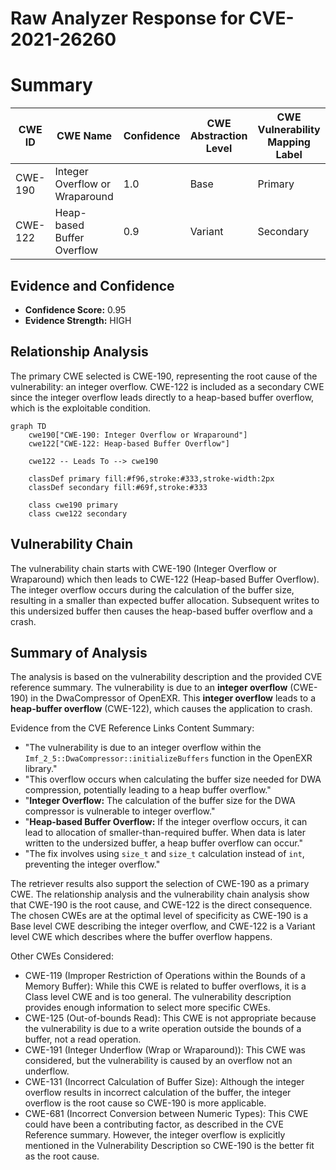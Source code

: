 # Raw Analyzer Response for CVE-2021-26260

# Summary
| CWE ID | CWE Name | Confidence | CWE Abstraction Level | CWE Vulnerability Mapping Label | CWE-Vulnerability Mapping Notes |
|---|---|---|---|---|---|
| CWE-190 | Integer Overflow or Wraparound | 1.0 | Base | Primary | Allowed |
| CWE-122 | Heap-based Buffer Overflow | 0.9 | Variant | Secondary | Allowed |

## Evidence and Confidence

*   **Confidence Score:** 0.95
*   **Evidence Strength:** HIGH

## Relationship Analysis
The primary CWE selected is CWE-190, representing the root cause of the vulnerability: an integer overflow. CWE-122 is included as a secondary CWE since the integer overflow leads directly to a heap-based buffer overflow, which is the exploitable condition.

```mermaid
graph TD
    cwe190["CWE-190: Integer Overflow or Wraparound"]
    cwe122["CWE-122: Heap-based Buffer Overflow"]

    cwe122 -- Leads To --> cwe190
    
    classDef primary fill:#f96,stroke:#333,stroke-width:2px
    classDef secondary fill:#69f,stroke:#333
    
    class cwe190 primary
    class cwe122 secondary
```

## Vulnerability Chain
The vulnerability chain starts with CWE-190 (Integer Overflow or Wraparound) which then leads to CWE-122 (Heap-based Buffer Overflow). The integer overflow occurs during the calculation of the buffer size, resulting in a smaller than expected buffer allocation. Subsequent writes to this undersized buffer then causes the heap-based buffer overflow and a crash.

## Summary of Analysis
The analysis is based on the vulnerability description and the provided CVE reference summary. The vulnerability is due to an **integer overflow** (CWE-190) in the DwaCompressor of OpenEXR. This **integer overflow** leads to a **heap-buffer overflow** (CWE-122), which causes the application to crash.

Evidence from the CVE Reference Links Content Summary:
*   "The vulnerability is due to an integer overflow within the `Imf_2_5::DwaCompressor::initializeBuffers` function in the OpenEXR library."
*   "This overflow occurs when calculating the buffer size needed for DWA compression, potentially leading to a heap buffer overflow."
*   "**Integer Overflow:** The calculation of the buffer size for the DWA compressor is vulnerable to integer overflow."
*   "**Heap-based Buffer Overflow:** If the integer overflow occurs, it can lead to allocation of smaller-than-required buffer. When data is later written to the undersized buffer, a heap buffer overflow can occur."
*   "The fix involves using `size_t` and `size_t` calculation instead of `int`, preventing the integer overflow."

The retriever results also support the selection of CWE-190 as a primary CWE. The relationship analysis and the vulnerability chain analysis show that CWE-190 is the root cause, and CWE-122 is the direct consequence. The chosen CWEs are at the optimal level of specificity as CWE-190 is a Base level CWE describing the integer overflow, and CWE-122 is a Variant level CWE which describes where the buffer overflow happens.

Other CWEs Considered:

*   CWE-119 (Improper Restriction of Operations within the Bounds of a Memory Buffer): While this CWE is related to buffer overflows, it is a Class level CWE and is too general. The vulnerability description provides enough information to select more specific CWEs.
*   CWE-125 (Out-of-bounds Read): This CWE is not appropriate because the vulnerability is due to a write operation outside the bounds of a buffer, not a read operation.
*   CWE-191 (Integer Underflow (Wrap or Wraparound)): This CWE was considered, but the vulnerability is caused by an overflow not an underflow.
*   CWE-131 (Incorrect Calculation of Buffer Size): Although the integer overflow results in incorrect calculation of the buffer, the integer overflow is the root cause so CWE-190 is more applicable.
*   CWE-681 (Incorrect Conversion between Numeric Types): This CWE could have been a contributing factor, as described in the CVE Reference summary. However, the integer overflow is explicitly mentioned in the Vulnerability Description so CWE-190 is the better fit as the root cause.